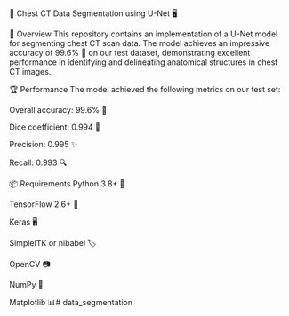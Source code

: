 🏥 Chest CT Data Segmentation using U-Net 🖥️

📖 Overview
This repository contains an implementation of a U-Net model for segmenting chest CT scan data. The model achieves an impressive accuracy of 99.6% 🎯 on our test dataset, demonstrating excellent performance in identifying and delineating anatomical structures in chest CT images.

🏆 Performance
The model achieved the following metrics on our test set:

Overall accuracy: 99.6% 🥇

Dice coefficient: 0.994 🎯

Precision: 0.995 ✨

Recall: 0.993 🔍



📦 Requirements
Python 3.8+ 🐍

TensorFlow 2.6+ 🧠

Keras 🖥️

SimpleITK or nibabel 🏷️

OpenCV 📷

NumPy 🔢

Matplotlib 📊#   d a t a _ s e g m e n t a t i o n  
 